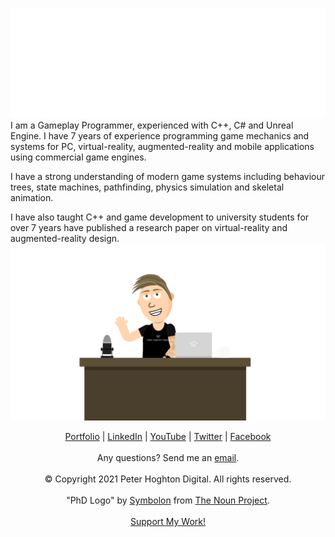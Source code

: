 ![Image](PhD_Logo_Large_White.png)
I am a Gameplay Programmer, experienced with C++, C# and Unreal Engine. I have 7 years of experience programming game mechanics and systems for PC, virtual-reality, augmented-reality and mobile applications using commercial game engines.

I have a strong understanding of modern game systems including behaviour trees, state machines, pathfinding, physics simulation and skeletal animation.

I have also taught C++ and game development to university students for over 7 years have published a research paper on virtual-reality and augmented-reality design.
![Image](Peter%20Hoghton%20Avatar.png)
<p align="center">
  <a href="https://www.peterhoghtondigital.com">Portfolio</a> | 
  <a href="https://www.linkedin.com/in/peter-hoghton/">LinkedIn</a> | 
  <a href="https://www.youtube.com/channel/UCmdpJO0VIxrHlut5mCNzgDQ">YouTube</a> | 
  <a href="https://twitter.com/PHoghtonDigital">Twitter</a> | 
  <a href="https://www.facebook.com/PeterHoghtonDigital">Facebook</a>  
  <br><br>Any questions? Send me an <a href="mailto:peterhoghtondigital@gmail.com">email</a>.
  <br><br>© Copyright 2021 Peter Hoghton Digital. All rights reserved.
  <br><br>"PhD Logo" by <a href="https://thenounproject.com/symbolon/">Symbolon</a> from <a href="https://thenounproject.com/">The Noun Project</a>.
  <br><br><a href="https://www.paypal.com/paypalme/PeterHoghtonDigital">Support My Work!</a>
</p>
